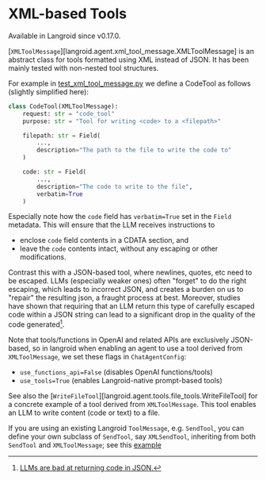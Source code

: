# XML-based Tools

Available in Langroid since v0.17.0.

[`XMLToolMessage`][langroid.agent.xml_tool_message.XMLToolMessage] is 
an abstract class for tools formatted using XML instead of JSON.
It has been mainly tested with non-nested tool structures.

For example in [test_xml_tool_message.py](https://github.com/langroid/langroid/blob/main/tests/main/test_xml_tool_message.py)
we define a CodeTool as follows (slightly simplified here):

```python
class CodeTool(XMLToolMessage):
    request: str = "code_tool"
    purpose: str = "Tool for writing <code> to a <filepath>"

    filepath: str = Field(
        ..., 
        description="The path to the file to write the code to"
    )

    code: str = Field(
        ..., 
        description="The code to write to the file", 
        verbatim=True
    )
```

Especially note how the `code` field has `verbatim=True` set in the `Field`
metadata. This will ensure that the LLM receives instructions to 

- enclose `code` field contents in a CDATA section, and 
- leave the `code` contents intact, without any escaping or other modifications.

Contrast this with a JSON-based tool, where newlines, quotes, etc
need to be escaped. LLMs (especially weaker ones) often "forget" to do the right 
escaping, which leads to incorrect JSON, and creates a burden on us to "repair" the
resulting json, a fraught process at best. Moreover, studies have shown that
requiring that an LLM return this type of carefully escaped code
within a JSON string can lead to a significant drop in the quality of the code
generated[^1].

[^1]: [LLMs are bad at returning code in JSON.](https://aider.chat/2024/08/14/code-in-json.html)


Note that tools/functions in OpenAI and related APIs are exclusively JSON-based, 
so in langroid when enabling an agent to use a tool derived from `XMLToolMessage`, 
we set these flags in `ChatAgentConfig`:

- `use_functions_api=False` (disables OpenAI functions/tools)
- `use_tools=True` (enables Langroid-native prompt-based tools)


See also the [`WriteFileTool`][langroid.agent.tools.file_tools.WriteFileTool] for a 
concrete example of a tool derived from `XMLToolMessage`. This tool enables an 
LLM to write content (code or text) to a file.

If you are using an existing Langroid `ToolMessage`, e.g. `SendTool`, you can
define your own subclass of `SendTool`, say `XMLSendTool`, 
inheriting from both `SendTool` and `XMLToolMessage`; see this
[example](https://github.com/langroid/langroid/blob/main/examples/basic/xml-tool.py)



